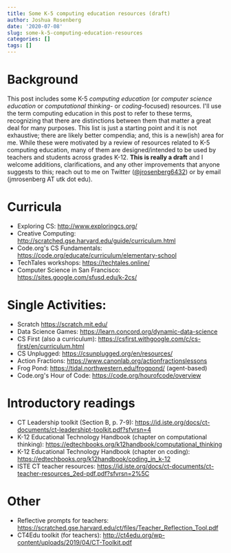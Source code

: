 ```yaml
---
title: Some K-5 computing education resources (draft)
author: Joshua Rosenberg
date: '2020-07-08'
slug: some-k-5-computing-education-resources
categories: []
tags: []
---
```


# Background 

This post includes some K-5 *computing education* (or *computer science education* or *computational thinking*- or *coding*-focused) resources. I'll use the term computing education in this post to refer to these terms, recognizing that there are distinctions between them that matter a great deal for many purposes. This list is just a starting point and it is not exhaustive; there are likely better compendia; and, this is a new(ish) area for me. While these were motivated by a review of resources related to K-5 computing education, many of them are designed/intended to be used by teachers and students across grades K-12. **This is really a draft** and I welcome additions, clarifications, and any other improvements that anyone suggests to this; reach out to me on Twitter ([@jrosenberg6432](https://twitter.com/jrosenberg6432)) or by email (jmrosenberg AT utk dot edu).

# Curricula

- Exploring CS: http://www.exploringcs.org/
- Creative Computing: http://scratched.gse.harvard.edu/guide/curriculum.html
- Code.org's CS Fundamentals: https://code.org/educate/curriculum/elementary-school
- TechTales workshops: https://techtales.online/
- Computer Science in San Francisco: https://sites.google.com/sfusd.edu/k-2cs/

# Single Activities:

- Scratch https://scratch.mit.edu/
- Data Science Games: https://learn.concord.org/dynamic-data-science
- CS First (also a curriculum): https://csfirst.withgoogle.com/c/cs-first/en/curriculum.html
- CS Unplugged: https://csunplugged.org/en/resources/
- Action Fractions: https://www.canonlab.org/actionfractionslessons
- Frog Pond: https://tidal.northwestern.edu/frogpond/ (agent-based)
- Code.org's Hour of Code: https://code.org/hourofcode/overview

# Introductory readings

- CT Leadership toolkit (Section B, p. 7-9): https://id.iste.org/docs/ct-documents/ct-leadershipt-toolkit.pdf?sfvrsn=4
- K-12 Educational Technology Handbook (chapter on computational thinking): https://edtechbooks.org/k12handbook/computational_thinking
- K-12 Educational Technology Handbook (chapter on coding): https://edtechbooks.org/k12handbook/coding_in_k-12
- ISTE CT teacher resources: https://id.iste.org/docs/ct-documents/ct-teacher-resources_2ed-pdf.pdf?sfvrsn=2%5C

# Other 

- Reflective prompts for teachers: https://scratched.gse.harvard.edu/ct/files/Teacher_Reflection_Tool.pdf
- CT4Edu toolkit (for teachers): http://ct4edu.org/wp-content/uploads/2019/04/CT-Toolkit.pdf